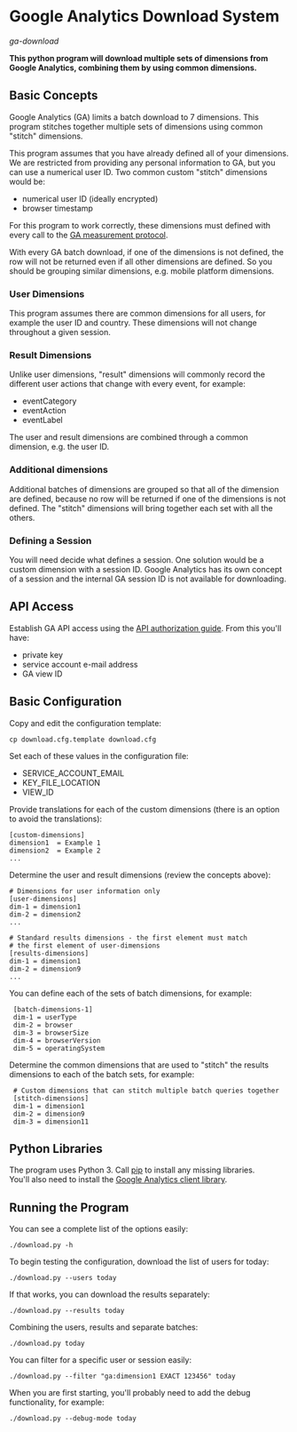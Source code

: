 # Google Analytics Download System
*ga-download*

**This python program will download multiple sets of dimensions from Google Analytics, combining them by using common dimensions.**

## Basic Concepts

Google Analytics (GA) limits a batch download to 7 dimensions.  This 
program stitches together multiple sets of dimensions using common 
"stitch" dimensions.

This program assumes that you have already defined all of your dimensions.
We are restricted from providing any personal information to GA, but you
can use a numerical user ID.  Two common custom "stitch" dimensions would be:
* numerical user ID (ideally encrypted)
* browser timestamp

For this program to work correctly, these dimensions must defined 
with every call to the [GA measurement protocol](https://developers.google.com/analytics/devguides/collection/protocol/v1/reference).

With every GA batch download, if one of the dimensions is not defined,
the row will not be returned even if all other dimensions are defined.
So you should be grouping similar dimensions, e.g. mobile platform dimensions.

### User Dimensions

This program assumes there are common dimensions for all users, for
example the user ID and country.  These dimensions will not change
throughout a given session.

### Result Dimensions

Unlike user dimensions, "result" dimensions will commonly record the 
different user actions that change with every event, for example:
* eventCategory
* eventAction
* eventLabel

The user and result dimensions are combined through a common dimension, e.g. the user ID.

### Additional dimensions

Additional batches of dimensions are grouped so that all of the dimension
are defined, because no row will be returned if one of the dimensions is
not defined.  The "stitch" dimensions will bring together each set with
all the others. 

### Defining a Session

You will need decide what defines a session.  One solution would be a 
custom dimension with a session ID.   Google Analytics has its own concept
of a session and the internal GA session ID is not available for downloading.

## API Access

Establish GA API access using the [API authorization guide](https://developers.google.com/analytics/devguides/reporting/core/v4/authorization).  From this you'll have:
* private key
* service account e-mail address
* GA view ID

## Basic Configuration

Copy and edit the configuration template:

    cp download.cfg.template download.cfg
    
Set each of these values in the configuration file:
* SERVICE_ACCOUNT_EMAIL
* KEY_FILE_LOCATION
* VIEW_ID

Provide translations for each of the custom dimensions (there is an option
to avoid the translations):

    [custom-dimensions]
    dimension1  = Example 1
    dimension2  = Example 2
    ...

Determine the user and result dimensions (review the concepts above):

    # Dimensions for user information only
    [user-dimensions]
    dim-1 = dimension1
    dim-2 = dimension2
    ...
    
    # Standard results dimensions - the first element must match 
    # the first element of user-dimensions
    [results-dimensions]
    dim-1 = dimension1
    dim-2 = dimension9
    ...
    
 You can define each of the sets of batch dimensions, for example:
 
     [batch-dimensions-1]
     dim-1 = userType
     dim-2 = browser
     dim-3 = browserSize
     dim-4 = browserVersion
     dim-5 = operatingSystem
     
 Determine the common dimensions that are used to "stitch" the results
 dimensions to each of the batch sets, for example:
 
     # Custom dimensions that can stitch multiple batch queries together
     [stitch-dimensions]
     dim-1 = dimension1
     dim-2 = dimension9
     dim-3 = dimension11
     

## Python Libraries

The program uses Python 3.  Call [pip](https://docs.python.org/3/installing/index.html) to install any missing libraries.  
You'll also need to install the [Google Analytics client library](https://developers.google.com/analytics/devguides/reporting/core/v4/quickstart/service-py).

## Running the Program

You can see a complete list of the options easily:
    
    ./download.py -h
    
To begin testing the configuration, download the list of users for today:

    ./download.py --users today
    
If that works, you can download the results separately:

    ./download.py --results today
    
Combining the users, results and separate batches:

    ./download.py today
    
You can filter for a specific user or session easily:

    ./download.py --filter "ga:dimension1 EXACT 123456" today
    
When you are first starting, you'll probably need to add the debug functionality, for example:

    ./download.py --debug-mode today
